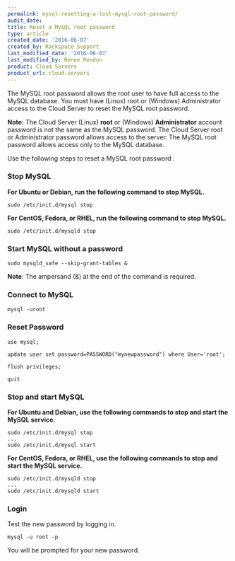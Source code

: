 ```yaml
---
permalink: mysql-resetting-a-lost-mysql-root-password/
audit_date:
title: Reset a MySQL root password
type: article
created_date: '2016-06-07'
created_by: Rackspace Support
last_modified_date: '2016-06-07'
last_modified_by: Renee Rendon
product: Cloud Servers
product_url: cloud-servers
---
```


The MySQL root password allows the root user to have full access to the MySQL database. You must have (Linux) root or (Windows) Administrator access to the Cloud Server to reset the MySQL root password. 

**Note:** The Cloud Server (Linux) **root** or (Windows) **Administrator** account password is not the same as the MySQL password.  The Cloud Server root or Administrator password allows access to the server. The MySQL root password allows access only to the MySQL database.

Use the following steps to reset a MySQL root password .

### Stop MySQL

**For Ubuntu or Debian, run the following command to stop MySQL.**

    sudo /etc/init.d/mysql stop

**For CentOS, Fedora, or RHEL, run the following command to stop MySQL.**

    sudo /etc/init.d/mysqld stop

### Start MySQL without a password

    sudo mysqld_safe --skip-grant-tables &

**Note**: The ampersand (&) at the end of the command is required.

### Connect to MySQL

    mysql -uroot

### Reset Password

    use mysql;

    update user set password=PASSWORD("mynewpassword") where User='root';

    flush privileges;

    quit

### Stop and start MySQL


**For Ubuntu and Debian, use the following commands to stop and start the MySQL service.**

    sudo /etc/init.d/mysql stop
    ...
    sudo /etc/init.d/mysql start

**For CentOS, Fedora, or RHEL, use the following commands to stop and start the MySQL service.**

    sudo /etc/init.d/mysqld stop
    ...
    sudo /etc/init.d/mysqld start

### Login

Test the new password by logging in.

    mysql -u root -p

You will be prompted for your new password.
